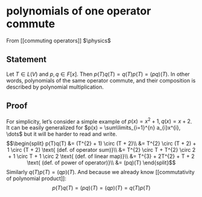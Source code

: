 # polynomials of one operator commute
From [[commuting operators]]
$\physics$
## Statement
Let $T \in L(V)$ and $p, q \in F[x]$. Then $p(T)q(T) = q(T)p(T) = (pq)(T)$. In other words, polynomials of the same operator commute, and their composition is described by polynomial multiplication.

## Proof
For simplicity, let’s consider a simple example of $p(x) = x^{2}+ 1, q(x) = x + 2$. It can be easily generalized for $p(x) = \sum\limits_{i=1}^{n} a_{i}x^{i}, \dots$ but it will be harder to read and write.
$$\begin{split}
p(T)q(T) &= (T^{2} + 1) \circ (T + 2)\\
&= T^{2} \circ (T + 2) + 1 \circ (T + 2) \text{ (def. of operator sum)}\\
&= T^{2} \circ T + T^{2} \circ 2 + 1 \circ T + 1 \circ 2 \text{ (def. of linear map)}\\
&= T^{3} + 2T^{2} + T + 2 \text{ (def. of power of operator)}\\
&= (pq)(T)
\end{split}$$
Similarly $q(T)p(T) = (qp)(T)$.
And because we already know [[commutativity of polynomial product]]: 
$$p(T)q(T) = (pq)(T) = (qp)(T) = q(T)p(T)$$
